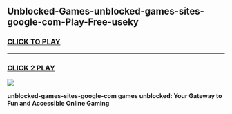 
## Unblocked-Games-unblocked-games-sites-google-com-Play-Free-useky
<h3>
<a href="https://premium76.site?title=unblocked-games-sites-google-com&ref=18A">CLICK TO PLAY</a></h3>
<hr>

<h3>
<a href="https://premium76.site?title=unblocked-games-sites-google-com&ref=18A">CLICK 2 PLAY</a>
  
</h3>

<a href="https://premium76.site?title=unblocked-games-sites-google-com&ref=18A"><img src="https://clearcache.store/games.png"></a>


**unblocked-games-sites-google-com games unblocked: Your Gateway to Fun and Accessible Online Gaming**
